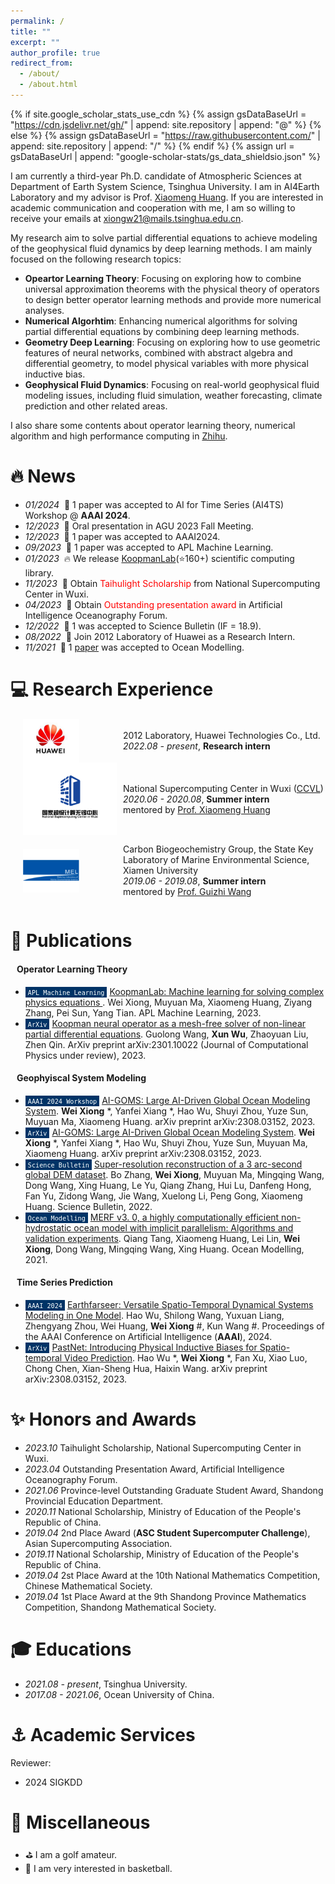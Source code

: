 ```yaml
---
permalink: /
title: ""
excerpt: ""
author_profile: true
redirect_from: 
  - /about/
  - /about.html
---
```


{% if site.google_scholar_stats_use_cdn %}
{% assign gsDataBaseUrl = "https://cdn.jsdelivr.net/gh/" | append: site.repository | append: "@" %}
{% else %}
{% assign gsDataBaseUrl = "https://raw.githubusercontent.com/" | append: site.repository | append: "/" %}
{% endif %}
{% assign url = gsDataBaseUrl | append: "google-scholar-stats/gs_data_shieldsio.json" %}

<span class='anchor' id='about-me'></span>

I am currently a third-year Ph.D. candidate of Atmospheric Sciences at Department of Earth System Science, Tsinghua University. I am in AI4Earth Laboratory and my advisor is Prof. [Xiaomeng Huang](http://faculty.dess.tsinghua.edu.cn/huangxiaomeng/en/index.htm). If you are interested in academic communication and cooperation with me, I am so willing to receive your emails at xiongw21@mails.tsinghua.edu.cn.

<!-- You can find my CV here: [Curriculum Vitae](./files/cv.pdf).-->

My research aim to solve partial differential equations to achieve modeling of the geophysical fluid dynamics by deep learning methods. I am mainly focused on the following research topics:
* **Opeartor Learning Theory**: Focusing on exploring how to combine universal approximation theorems with the physical theory of operators to design better operator learning methods and provide more numerical analyses.
* **Numerical Algorhtim**: Enhancing numerical algorithms for solving partial differential equations by combining deep learning methods.
* **Geometry Deep Learning**: Focusing on exploring how to use geometric features of neural networks, combined with abstract algebra and differential geometry, to model physical variables with more physical inductive bias.
* **Geophysical Fluid Dynamics**: Focusing on real-world geophysical fluid modeling issues, including fluid simulation, weather forecasting, climate prediction and other related areas.

I also share some contents about operator learning theory, numerical algorithm and high performance computing in [Zhihu](https://www.zhihu.com/people/Venney).

# 🔥 News
- *01/2024* &nbsp;🎉 1 paper was accepted to AI for Time Series (AI4TS) Workshop @ **AAAI 2024**.
- *12/2023* &nbsp;🎉 Oral presentation in AGU 2023 Fall Meeting.
- *12/2023* &nbsp;🎉 1 paper was accepted to AAAI2024.
- *09/2023* &nbsp;🎉 1 paper was accepted to APL Machine Learning.
- *01/2023* &nbsp;🔥 We release [KoopmanLab](https://github.com/Koopman-Laboratory/KoopmanLab)(⭐️160+) scientific computing library.
- *11/2023* &nbsp;👏 Obtain <span style="color:red">Taihulight Scholarship</span> from National Supercomputing Center in Wuxi.
- *04/2023* &nbsp;👏 Obtain <span style="color:red">Outstanding presentation award</span> in Artificial Intelligence Oceanography Forum.
- *12/2022* &nbsp;🎉 1 was accepted to Science Bulletin (IF = 18.9).
- *08/2022* &nbsp;💼 Join 2012 Laboratory of Huawei as a Research Intern.
- *11/2021* &nbsp;🎉 1 [paper](https://www.sciencedirect.com/science/article/pii/S146350032100130X) was accepted to Ocean Modelling.


# 💻 Research Experience
<div style="display: flex; align-items: center;">
  <img src="../images/experience/huawei.png" alt="" style="width: 90px; margin-right: 50px; margin-left: 20px;"/>
  <ul style="list-style-type: disc; padding-left: 20px;">
    <li style="list-style-type: none;"> 2012 Laboratory, Huawei Technologies Co., Ltd.</li>
    <li style="list-style-type: none;"><em>2022.08 - present</em>, <strong>Research intern</strong></li>
  </ul>
</div>

<div style="display: flex; align-items: center;">
  <img src="../images/experience/wuxi.png" alt="" style="width: 150px; margin-right: 10px; margin-left: 20px; "/>
  <ul style="list-style-type: disc; padding-left: 0px;">
    <li style="list-style-type: none;">National Supercomputing Center in Wuxi (<a href="https://www.nsccwx.cn/">CCVL</a>)</li>
    <li style="list-style-type: none;"><em>2020.06 - 2020.08</em>, <strong>Summer intern</strong></li>
    <li style="list-style-type: none;">mentored by <a href="http://faculty.dess.tsinghua.edu.cn/huangxiaomeng/en/index.htm">Prof. Xiaomeng Huang</a></li>
  </ul>
</div>

<div style="display: flex; align-items: center;">
  <img src="../images/experience/MEL.png" alt="" style="width: 90px; margin-right: 50px; margin-left: 20px; "/>
  <ul style="list-style-type: disc; padding-left: 20px;">
    <li style="list-style-type: none;">Carbon Biogeochemistry Group, the State Key Laboratory of Marine Environmental Science, Xiamen University</li>
    <li style="list-style-type: none;"><em>2019.06 - 2019.08</em>, <strong>Summer intern</strong></li>
    <li style="list-style-type: none;">mentored by <a href="https://dgo.xmu.edu.cn/info/1026/1100.htm">Prof. Guizhi Wang</a> </li>
  </ul>
</div>


# 📃 Publications 

#### &nbsp;&nbsp; Operator Learning Theory
- <span style="background-color: #003366; color: white; padding: 1px 4px; font-size: 12px;">``APL Machine Learning``</span> [KoopmanLab: Machine learning for solving complex physics equations ](https://www.researchgate.net/publication/366846352_KoopmanLab_machine_learning_for_solving_complex_physics_equations). Wei Xiong, Muyuan Ma, Xiaomeng Huang, Ziyang Zhang, Pei Sun, Yang Tian. APL Machine Learning, 2023. </span>
- <span style="background-color: #003366; color: white; padding: 1px 4px; font-size: 12px;">``ArXiv``</span> [Koopman neural operator as a mesh-free solver of non-linear partial differential equations](https://arxiv.org/abs/2301.10022). Guolong Wang, **Xun Wu**, Zhaoyuan Liu, Zhen Qin. ArXiv preprint arXiv:2301.10022 (Journal of Computational Physics under review), 2023.


#### &nbsp;&nbsp; Geophyiscal System Modeling
- <span style="background-color: #003366; color: white; padding: 1px 4px; font-size: 12px;">``AAAI 2024 Workshop``</span> [AI-GOMS: Large AI-Driven Global Ocean Modeling System](https://arxiv.org/abs/2308.03152). **Wei Xiong** *, Yanfei Xiang *, Hao Wu, Shuyi Zhou, Yuze Sun, Muyuan Ma, Xiaomeng Huang. arXiv preprint arXiv:2308.03152, 2023.
- <span style="background-color: #003366; color: white; padding: 1px 4px; font-size: 12px;">``ArXiv``</span> [AI-GOMS: Large AI-Driven Global Ocean Modeling System](https://arxiv.org/abs/2308.03152). **Wei Xiong** *, Yanfei Xiang *, Hao Wu, Shuyi Zhou, Yuze Sun, Muyuan Ma, Xiaomeng Huang. arXiv preprint arXiv:2308.03152, 2023.
- <span style="background-color: #003366; color: white; padding: 1px 4px; font-size: 12px;">``Science Bulletin``</span> [Super-resolution reconstruction of a 3 arc-second global DEM dataset](https://pubmed.ncbi.nlm.nih.gov/36604030/). Bo Zhang, **Wei Xiong**, Muyuan Ma, Mingqing Wang, Dong Wang, Xing Huang, Le Yu, Qiang Zhang, Hui Lu, Danfeng Hong, Fan Yu, Zidong Wang, Jie Wang, Xuelong Li, Peng Gong, Xiaomeng Huang. Science Bulletin, 2022.
- <span style="background-color: #003366; color: white; padding: 1px 4px; font-size: 12px;">``Ocean Modelling``</span> [MERF v3. 0, a highly computationally efficient non-hydrostatic ocean model with implicit parallelism: Algorithms and validation experiments](https://www.sciencedirect.com/science/article/pii/S146350032100130X). Qiang Tang, Xiaomeng Huang, Lei Lin, **Wei Xiong**, Dong Wang, Mingqing Wang, Xing Huang. Ocean Modelling, 2021.

#### &nbsp;&nbsp; Time Series Prediction
- <span style="background-color: #003366; color: white; padding: 1px 4px; font-size: 12px;">``AAAI 2024``</span> [Earthfarseer: Versatile Spatio-Temporal Dynamical Systems Modeling in One Model](https://arxiv.org/abs/2308.03152). Hao Wu, Shilong Wang, Yuxuan Liang, Zhengyang Zhou, Wei Huang, **Wei Xiong** #, Kun Wang #. Proceedings of the AAAI Conference on Artificial Intelligence (<b>AAAI</b>), 2024.
- <span style="background-color: #003366; color: white; padding: 1px 4px; font-size: 12px;">``ArXiv``</span> [PastNet: Introducing Physical Inductive Biases for Spatio-temporal Video Prediction](https://arxiv.org/abs/2305.11421). Hao Wu *, **Wei Xiong** *, Fan Xu, Xiao Luo, Chong Chen, Xian-Sheng Hua, Haixin Wang. arXiv preprint arXiv:2308.03152, 2023.

# ✨ Honors and Awards
- *2023.10* Taihulight Scholarship, National Supercomputing Center in Wuxi.
- *2023.04* Outstanding Presentation Award, Artificial Intelligence Oceanography Forum.
- *2021.06* Province-level Outstanding Graduate Student Award, Shandong Provincial Education Department.
- *2020.11* National Scholarship, Ministry of Education of the People's Republic of China.
- *2019.04* 2nd Place Award (<b>ASC Student Supercomputer Challenge</b>), Asian Supercomputing Association.
- *2019.11* National Scholarship, Ministry of Education of the People's Republic of China.
- *2019.04* 2st Place Award at the 10th National Mathematics Competition, Chinese Mathematical Society.
- *2019.04* 1st Place Award at the 9th Shandong Province Mathematics Competition, Shandong Mathematical Society.


# 🎓 Educations
- *2021.08 - present*, Tsinghua University.
- *2017.08 - 2021.06*, Ocean University of China.

# ⚓ Academic Services
Reviewer:
- 2024 SIGKDD


# 🌚 Miscellaneous
- ⛳️ I am a golf amateur.
- 🏀 I am very interested in basketball.
<br>
<br>
